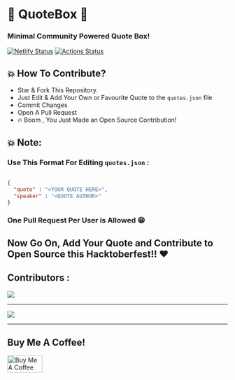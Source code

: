 # 📣 QuoteBox 🚀

### Minimal Community Powered Quote Box!

[![Netlify Status](https://api.netlify.com/api/v1/badges/683a77b6-9500-4b04-a30c-57ab5fef13f9/deploy-status)](https://app.netlify.com/sites/quotebox/deploys)
[![Actions Status](https://github.com/bauripalash/quotebox/workflows/Node%20CI/badge.svg)](https://github.com/bauripalash/quotebox/actions)

## 💥 How To Contribute? 

* Star & Fork This Repository.
* Just Edit & Add Your Own or Favourite Quote to the `quotes.json` file
* Commit Changes
* Open A Pull Request
* 🔥 Boom , You Just Made an Open Source Contribution!

## 💥 Note: 
### Use This Format For Editing `quotes.json` : 

```json

{
  "quote" : "<YOUR QUOTE HERE>",
  "speaker" : "<QUOTE AUTHOR>"
}

```

### One Pull Request Per User is Allowed 😁


## Now Go On, Add Your Quote and Contribute to Open Source this Hacktoberfest!! ♥️

## Contributors : 

[![](https://contributors-img.firebaseapp.com/image?repo=bauripalash/quotebox)](https://github.com/bauripalash/quotebox/graphs/contributors)

---

![](https://i.ibb.co/HpJmSHZ/Adobe-Post-20191011-1254400-9197986734279828.png)

--- 
## Buy Me A Coffee!
<a href="https://www.buymeacoffee.com/palash" target="_blank"><img src="https://cdn.buymeacoffee.com/buttons/default-orange.png" alt="Buy Me A Coffee" style="height: 40px !important;width: 80px !important;" ></a>
